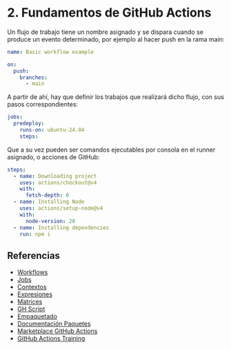 # 2. Fundamentos de GitHub Actions

Un flujo de trabajo tiene un nombre asignado y se dispara cuando se produce un evento determinado, por ejemplo al hacer push en la rama main:

```yaml
name: Basic workflow example

on:
  push:
    branches:
      - main
```

A partir de ahí, hay que definir los trabajos que realizará dicho flujo, con sus pasos correspondientes:

```yaml
jobs:
  predeploy:
    runs-on: ubuntu-24.04
    steps:
```

Que a su vez pueden ser comandos ejecutables por consola en el runner asignado, o acciones de GitHub:

```yaml
steps:
  - name: Downloading project
    uses: actions/checkout@v4
    with:
      fetch-depth: 0
  - name: Installing Node
    uses: actions/setup-node@v4
    with:
      node-version: 20
  - name: Installing dependencies
    run: npm i
```

## Referencias

- [Workflows](https://docs.github.com/en/actions/using-workflows/about-workflows)
- [Jobs](https://docs.github.com/en/actions/using-jobs/using-jobs-in-a-workflow)
- [Contextos](https://docs.github.com/en/actions/learn-github-actions/contexts)
- [Expresiones](https://docs.github.com/en/actions/learn-github-actions/expressions)
- [Matrices](https://docs.github.com/en/actions/using-jobs/using-a-matrix-for-your-jobs)
- [GH Script](https://github.com/marketplace/actions/github-script)
- [Empaquetado](https://docs.github.com/en/actions/publishing-packages/about-packaging-with-github-actions)
- [Documentación Paquetes](https://docs.github.com/packages)
- [Marketplace GitHub Actions](https://github.com/marketplace?type=actions)
- [GitHub Actions Training](https://githubschool.github.io/github-actions-training-fjk211/)
